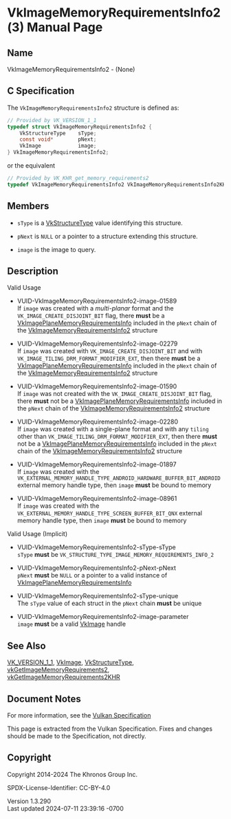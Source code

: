 # VkImageMemoryRequirementsInfo2(3) Manual Page

## Name

VkImageMemoryRequirementsInfo2 - (None)



## <a href="#_c_specification" class="anchor"></a>C Specification

The `VkImageMemoryRequirementsInfo2` structure is defined as:

``` c
// Provided by VK_VERSION_1_1
typedef struct VkImageMemoryRequirementsInfo2 {
    VkStructureType    sType;
    const void*        pNext;
    VkImage            image;
} VkImageMemoryRequirementsInfo2;
```

or the equivalent

``` c
// Provided by VK_KHR_get_memory_requirements2
typedef VkImageMemoryRequirementsInfo2 VkImageMemoryRequirementsInfo2KHR;
```

## <a href="#_members" class="anchor"></a>Members

- `sType` is a [VkStructureType](https://registry.khronos.org/vulkan/specs/1.3-extensions/man/html/VkStructureType.html) value identifying
  this structure.

- `pNext` is `NULL` or a pointer to a structure extending this
  structure.

- `image` is the image to query.

## <a href="#_description" class="anchor"></a>Description

Valid Usage

- <a href="#VUID-VkImageMemoryRequirementsInfo2-image-01589"
  id="VUID-VkImageMemoryRequirementsInfo2-image-01589"></a>
  VUID-VkImageMemoryRequirementsInfo2-image-01589  
  If `image` was created with a *multi-planar* format and the
  `VK_IMAGE_CREATE_DISJOINT_BIT` flag, there **must** be a
  [VkImagePlaneMemoryRequirementsInfo](https://registry.khronos.org/vulkan/specs/1.3-extensions/man/html/VkImagePlaneMemoryRequirementsInfo.html)
  included in the `pNext` chain of the
  [VkImageMemoryRequirementsInfo2](https://registry.khronos.org/vulkan/specs/1.3-extensions/man/html/VkImageMemoryRequirementsInfo2.html)
  structure

- <a href="#VUID-VkImageMemoryRequirementsInfo2-image-02279"
  id="VUID-VkImageMemoryRequirementsInfo2-image-02279"></a>
  VUID-VkImageMemoryRequirementsInfo2-image-02279  
  If `image` was created with `VK_IMAGE_CREATE_DISJOINT_BIT` and with
  `VK_IMAGE_TILING_DRM_FORMAT_MODIFIER_EXT`, then there **must** be a
  [VkImagePlaneMemoryRequirementsInfo](https://registry.khronos.org/vulkan/specs/1.3-extensions/man/html/VkImagePlaneMemoryRequirementsInfo.html)
  included in the `pNext` chain of the
  [VkImageMemoryRequirementsInfo2](https://registry.khronos.org/vulkan/specs/1.3-extensions/man/html/VkImageMemoryRequirementsInfo2.html)
  structure

- <a href="#VUID-VkImageMemoryRequirementsInfo2-image-01590"
  id="VUID-VkImageMemoryRequirementsInfo2-image-01590"></a>
  VUID-VkImageMemoryRequirementsInfo2-image-01590  
  If `image` was not created with the `VK_IMAGE_CREATE_DISJOINT_BIT`
  flag, there **must** not be a
  [VkImagePlaneMemoryRequirementsInfo](https://registry.khronos.org/vulkan/specs/1.3-extensions/man/html/VkImagePlaneMemoryRequirementsInfo.html)
  included in the `pNext` chain of the
  [VkImageMemoryRequirementsInfo2](https://registry.khronos.org/vulkan/specs/1.3-extensions/man/html/VkImageMemoryRequirementsInfo2.html)
  structure

- <a href="#VUID-VkImageMemoryRequirementsInfo2-image-02280"
  id="VUID-VkImageMemoryRequirementsInfo2-image-02280"></a>
  VUID-VkImageMemoryRequirementsInfo2-image-02280  
  If `image` was created with a single-plane format and with any
  `tiling` other than `VK_IMAGE_TILING_DRM_FORMAT_MODIFIER_EXT`, then
  there **must** not be a
  [VkImagePlaneMemoryRequirementsInfo](https://registry.khronos.org/vulkan/specs/1.3-extensions/man/html/VkImagePlaneMemoryRequirementsInfo.html)
  included in the `pNext` chain of the
  [VkImageMemoryRequirementsInfo2](https://registry.khronos.org/vulkan/specs/1.3-extensions/man/html/VkImageMemoryRequirementsInfo2.html)
  structure

- <a href="#VUID-VkImageMemoryRequirementsInfo2-image-01897"
  id="VUID-VkImageMemoryRequirementsInfo2-image-01897"></a>
  VUID-VkImageMemoryRequirementsInfo2-image-01897  
  If `image` was created with the
  `VK_EXTERNAL_MEMORY_HANDLE_TYPE_ANDROID_HARDWARE_BUFFER_BIT_ANDROID`
  external memory handle type, then `image` **must** be bound to memory

- <a href="#VUID-VkImageMemoryRequirementsInfo2-image-08961"
  id="VUID-VkImageMemoryRequirementsInfo2-image-08961"></a>
  VUID-VkImageMemoryRequirementsInfo2-image-08961  
  If `image` was created with the
  `VK_EXTERNAL_MEMORY_HANDLE_TYPE_SCREEN_BUFFER_BIT_QNX` external memory
  handle type, then `image` **must** be bound to memory

Valid Usage (Implicit)

- <a href="#VUID-VkImageMemoryRequirementsInfo2-sType-sType"
  id="VUID-VkImageMemoryRequirementsInfo2-sType-sType"></a>
  VUID-VkImageMemoryRequirementsInfo2-sType-sType  
  `sType` **must** be
  `VK_STRUCTURE_TYPE_IMAGE_MEMORY_REQUIREMENTS_INFO_2`

- <a href="#VUID-VkImageMemoryRequirementsInfo2-pNext-pNext"
  id="VUID-VkImageMemoryRequirementsInfo2-pNext-pNext"></a>
  VUID-VkImageMemoryRequirementsInfo2-pNext-pNext  
  `pNext` **must** be `NULL` or a pointer to a valid instance of
  [VkImagePlaneMemoryRequirementsInfo](https://registry.khronos.org/vulkan/specs/1.3-extensions/man/html/VkImagePlaneMemoryRequirementsInfo.html)

- <a href="#VUID-VkImageMemoryRequirementsInfo2-sType-unique"
  id="VUID-VkImageMemoryRequirementsInfo2-sType-unique"></a>
  VUID-VkImageMemoryRequirementsInfo2-sType-unique  
  The `sType` value of each struct in the `pNext` chain **must** be
  unique

- <a href="#VUID-VkImageMemoryRequirementsInfo2-image-parameter"
  id="VUID-VkImageMemoryRequirementsInfo2-image-parameter"></a>
  VUID-VkImageMemoryRequirementsInfo2-image-parameter  
  `image` **must** be a valid [VkImage](https://registry.khronos.org/vulkan/specs/1.3-extensions/man/html/VkImage.html) handle

## <a href="#_see_also" class="anchor"></a>See Also

[VK_VERSION_1_1](https://registry.khronos.org/vulkan/specs/1.3-extensions/man/html/VK_VERSION_1_1.html), [VkImage](https://registry.khronos.org/vulkan/specs/1.3-extensions/man/html/VkImage.html),
[VkStructureType](https://registry.khronos.org/vulkan/specs/1.3-extensions/man/html/VkStructureType.html),
[vkGetImageMemoryRequirements2](https://registry.khronos.org/vulkan/specs/1.3-extensions/man/html/vkGetImageMemoryRequirements2.html),
[vkGetImageMemoryRequirements2KHR](https://registry.khronos.org/vulkan/specs/1.3-extensions/man/html/vkGetImageMemoryRequirements2KHR.html)

## <a href="#_document_notes" class="anchor"></a>Document Notes

For more information, see the <a
href="https://registry.khronos.org/vulkan/specs/1.3-extensions/html/vkspec.html#VkImageMemoryRequirementsInfo2"
target="_blank" rel="noopener">Vulkan Specification</a>

This page is extracted from the Vulkan Specification. Fixes and changes
should be made to the Specification, not directly.

## <a href="#_copyright" class="anchor"></a>Copyright

Copyright 2014-2024 The Khronos Group Inc.

SPDX-License-Identifier: CC-BY-4.0

Version 1.3.290  
Last updated 2024-07-11 23:39:16 -0700
